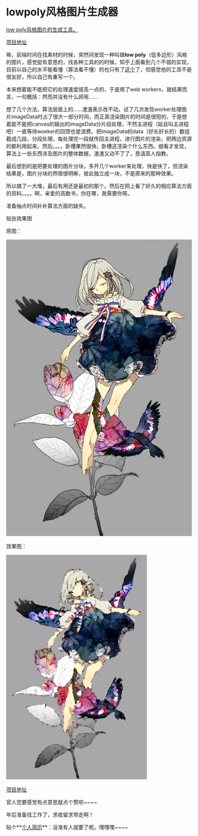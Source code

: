 # lowpoly风格图片生成器

[low poly风格图片的生成工具。](http://kinglisky.github.io/lowpoly/)

[项目地址](https://github.com/kinglisky/lowpoly)


嘛，前端时间在找素材的时候，突然间发现一种叫做**low poly**（低多边形）风格的图片，感觉挺有意思的，找各种工具的的时候，知乎上面看到几个不错的实现，目前以自己的水平能看懂（算法看不懂）的也只有了[这个](https://github.com/kinglisky/delaunay)了，但感觉他的工具不是很友好，所以自己有重写一个。

本来想着能不能把它的处理速度提高一点的，于是用了web workers，就结果而言，一句概括：然而并没有什么卵用......


想了几个方法，算法层面上的......渣渣表示改不动。试了几次发现worker处理图片imageData时占了很大一部分时间，而正真渲染图片的时间是很短的，于是想着能不能把canvas的输出的imageData分片段处理，不然主进程（姑且叫主进程吧）一直等待woeker的回馈也是浪费。把imageData的data（好长好长的）数组截成几段，分段处理，每处理完一段就传回主进程，进行图片的渲染，把两边资源的都利用起来。然后。。。。卧槽果然很快，卧槽这渲染个什么东西。细看才发现，算法上一些东西涉及图片的整体数据，渣渣又动不了了，恳请高人指教。

最后想到的是把要处理的图片分块，多开几个worker来处理，快是快了，但渲染结果是，图片分块的界限很明晰，彼此独立成一块，不是原来的那种效果。


所以搞了一大堆，最后有用还是最初的那个。然后在网上看了好久的相应算法方面的资料。。。。啊，亲爱的高数书，你在哪，我需要你呀。

准备抽点时间补补算法方面的缺失。

贴张效果图


原图：

![原图](./img/00.jpg)


效果图：

![效果图](./img/lowpoly.png)


[项目地址](https://github.com/kinglisky/lowpoly)

官人您要感觉有点意思就点个赞呗~~~~


年后准备找工作了，求收留求带走啊！

贴个**[个人简历](http://kinglisky.github.io/)**：没准有人就要了呢。嘿嘿嘿~~~~